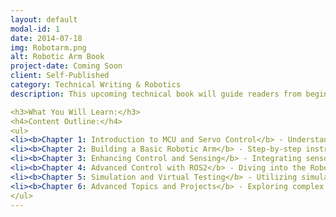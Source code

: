 ```yaml
---
layout: default
modal-id: 1
date: 2014-07-18
img: Robotarm.png
alt: Robotic Arm Book
project-date: Coming Soon
client: Self-Published
category: Technical Writing & Robotics
description: This upcoming technical book will guide readers from beginner to intermediate level in building a functional robotic arm. It covers everything from fundamental electronics and servo control to advanced robotics concepts like ROS2 and simulation. The book aims to provide hands-on knowledge and practical skills necessary for designing, constructing, and programming a robotic arm.

<h3>What You Will Learn:</h3>
<h4>Content Outline:</h4>
<ul>
<li><b>Chapter 1: Introduction to MCU and Servo Control</b> - Understanding the basics of microcontrollers and how to control servos.</li>
<li><b>Chapter 2: Building a Basic Robotic Arm</b> - Step-by-step instructions for assembling your first robotic arm.</li>
<li><b>Chapter 3: Enhancing Control and Sensing</b> - Integrating sensors and improving control mechanisms for more precise movements.</li>
<li><b>Chapter 4: Advanced Control with ROS2</b> - Diving into the Robot Operating System 2 for sophisticated control and navigation.</li>
<li><b>Chapter 5: Simulation and Virtual Testing</b> - Utilizing simulation tools like Gazebo for testing and validating your robotic arm's behavior.</li>
<li><b>Chapter 6: Advanced Topics and Projects</b> - Exploring complex concepts and engaging in advanced robotic arm projects.</li>
</ul>
---
```


